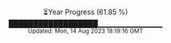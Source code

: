 <p align="center">
⏳Year Progress (61.85 %) <br>
██████████████████▁▁▁▁▁▁▁▁▁▁▁▁ <br>
<sub>Updated: Mon, 14 Aug 2023 18:19:16 GMT</sub>
</p>

